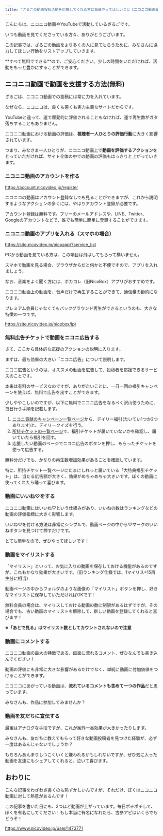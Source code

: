```yaml
---
title: "ざるごの動画投稿活動を応援してくれる方に毎日やってほしいこと【ニコニコ動画編】"
---
```


こんにちは。ニコニコ動画やYouTubeで活動しているざるごです。

いつも動画を見てくださっている方々、ありがとうございます。

この記事では、ざるごの動画をより多くの人に見てもらうために、みなさんに協力してほしい行動をリストアップしていきます。

**<span class="bold-blue">すべて無料でできる</span>**ので、ご安心ください。少しの時間をいただければ、活動をもっと豊かにすることができます。

## ニコニコ動画で動画を支援する方法(無料)

ざるごは、ニコニコ動画での投稿には常に力を入れています。

なぜなら、ニコニコは、良くも悪くも実力主義なサイトだからです。

YouTubeと違って、運で爆発的に評価されることもなければ、運で再生数がガタ落ちすることもありません。

ニコニコ動画における動画の評価は、**視聴者一人ひとりの評価行動**に大きく影響されています。

つまり、みなさま一人ひとりが、ニコニコ動画上で**動画を評価するアクション**をとっていただければ、サイト全体の中での動画の評価もはっきりと上がっていきます。

### ニコニコ動画のアカウントを作る

<div class="wp-block-cocoon-blocks-blogcard blogcard-type bct-none">

https://account.nicovideo.jp/register

</div>

ニコニコの動画はアカウント登録なしでも見ることができますが、これから説明するようなアクションの多くには、やはりアカウント登録が必要です。

アカウント登録は無料です。フリーのメールアドレスや、LINE、Twitter、Googleのアカウントなどで、誰でも簡単に簡単に登録することができます。

### ニコニコ動画のアプリを入れる（スマホの場合）

<div class="wp-block-cocoon-blocks-blogcard blogcard-type bct-none">

https://site.nicovideo.jp/nicoapp/?service_list

</div>

PCから動画を見ている方は、この項目は飛ばしてもらって構いません。

スマホで動画を見る場合、ブラウザからだと何かと不便ですので、アプリを入れましょう。

なお、音楽をよく聞く方には、ボカコレ（旧NicoBox）アプリがおすすめです。

ニコニコ動画上の動画を、音声だけで再生することができて、通信量の節約になります。

プレミアム会員じゃなくてもバックグラウンド再生ができるというのも、大きな特徴の一つです。

<div class="wp-block-cocoon-blocks-blogcard blogcard-type bct-none">

https://site.nicovideo.jp/nicobox/lp/

</div>

### 無料広告チケットで動画をニコニ広告する

さて、ここから具体的な応援のアクションの説明に入ります。

まずは、最も効果の大きい「ニコニ広告」について説明します。

ニコニ広告というのは、オススメの動画を広告して、投稿者を応援できるサービスのことです。

本来は有料のサービスなのですが、ありがたいことに、一日一回の福引キャンペーンを使えば、無料で広告を出すことができます。

少しややこしいのですが、以下に無料でニコニ広告をなるべく沢山使うために、毎日行う手順を記載します。

1. [ニコニ貢献のキャンペーン一覧ページ](https://koken.nicovideo.jp/campaigns)から、デイリー福引(たいてい1つか2つあります)と、デイリークイズを行う。
2. [所持チケットの一覧ページ](https://koken.nicovideo.jp/ticket)で、福引チケットが届いていないかを確認し、届いていたら福引を回す。
3. 応援したい動画のページでニコニ広告のボタンを押し、もらったチケットを使って広告する。

無料分だけでも、かなりの再生数増加効果があることを確認しています。

特に、所持チケット一覧ページにたまにしれっと届いている「大特典福引チケット」は、当たる広告額が大きく、効果がめちゃめちゃ大きいです。ぼくの動画に使ってくれたら踊って喜びます。

### 動画にいいね♡をする

ニコニコ動画にはいいね♡という仕組みがあり、いいねの数はランキングなどの動画の評価指標に大きく影響します。

いいね♡を付ける方法は非常にシンプルで、動画ページの中から♡マークのいいねボタンを見つけて押すだけです。

とても簡単なので、ぜひやってほしいです！

### 動画をマイリストする

「マイリスト」といって、お気に入りの動画を保存しておける機能があるのですが、これもかなり効果が大きいです。（旧ランキング仕様では、1マイリス=15再生分に相当）

動画ページの中からフォルダのような画像の「マイリスト」ボタンを押し、好きなマイリストに保存していただければOKです！

無料会員の場合は、マイリスしておける動画の数に制限があるはずですが、その場合でも、古い動画のマイリストを解除して、新しい動画を登録してくれると喜びます！

**<span class="bold-red">※「あとで見る」はマイリスト数としてカウントされないので注意</span>**

### 動画にコメントする

ニコニコ動画の最大の特徴である、画面に流れるコメント、ぜひなんでも書き込んでください！

動画の評価にも非常に大きな影響があるだけでなく、単純に動画に付加価値をつけることができます。

ニコニコにあがっている動画は、**流れているコメントも含めて一つの作品**だと思っています。

みなさんも、作品に参加してみませんか？

### 動画を友だちに宣伝する

最後はアナログな手段ですが、これが案外一番効果が大きかったりします。

みなさんも、友だちに教えてもらって好きな動画投稿者を見つけた経験が、必ず一度はあるんじゃないでしょうか？

もちろんあんまりしつこくいくと嫌われるかもしれないですが、ぜひ気に入った動画を友達にもシェアしてくれると、泣いて喜びます。

## おわりに

こんな記事をわざわざ書くのも恥ずかしいんですが、それだけ、ぼくはニコニコ動画に対して熱意があるんです！

この記事を書いた日にも、2つほど動画が上がっています。毎日ポチポチして、ぼくを有名にしてください！もし本当に有名になれたら、古参アピはいくらでもどうぞ！

<div class="wp-block-cocoon-blocks-blogcard blogcard-type bct-none">

https://www.nicovideo.jp/user/1473771

</div>